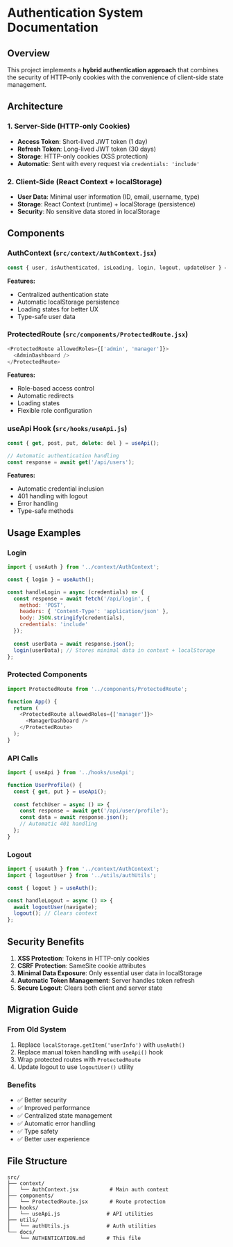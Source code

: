# Authentication System Documentation

## Overview

This project implements a **hybrid authentication approach** that combines the security of HTTP-only cookies with the convenience of client-side state management.

## Architecture

### 1. **Server-Side (HTTP-only Cookies)**
- **Access Token**: Short-lived JWT token (1 day)
- **Refresh Token**: Long-lived JWT token (30 days)
- **Storage**: HTTP-only cookies (XSS protection)
- **Automatic**: Sent with every request via `credentials: 'include'`

### 2. **Client-Side (React Context + localStorage)**
- **User Data**: Minimal user information (ID, email, username, type)
- **Storage**: React Context (runtime) + localStorage (persistence)
- **Security**: No sensitive data stored in localStorage

## Components

### AuthContext (`src/context/AuthContext.jsx`)
```javascript
const { user, isAuthenticated, isLoading, login, logout, updateUser } = useAuth();
```

**Features:**
- Centralized authentication state
- Automatic localStorage persistence
- Loading states for better UX
- Type-safe user data

### ProtectedRoute (`src/components/ProtectedRoute.jsx`)
```javascript
<ProtectedRoute allowedRoles={['admin', 'manager']}>
  <AdminDashboard />
</ProtectedRoute>
```

**Features:**
- Role-based access control
- Automatic redirects
- Loading states
- Flexible role configuration

### useApi Hook (`src/hooks/useApi.js`)
```javascript
const { get, post, put, delete: del } = useApi();

// Automatic authentication handling
const response = await get('/api/users');
```

**Features:**
- Automatic credential inclusion
- 401 handling with logout
- Error handling
- Type-safe methods

## Usage Examples

### Login
```javascript
import { useAuth } from '../context/AuthContext';

const { login } = useAuth();

const handleLogin = async (credentials) => {
  const response = await fetch('/api/login', {
    method: 'POST',
    headers: { 'Content-Type': 'application/json' },
    body: JSON.stringify(credentials),
    credentials: 'include'
  });
  
  const userData = await response.json();
  login(userData); // Stores minimal data in context + localStorage
};
```

### Protected Components
```javascript
import ProtectedRoute from '../components/ProtectedRoute';

function App() {
  return (
    <ProtectedRoute allowedRoles={['manager']}>
      <ManagerDashboard />
    </ProtectedRoute>
  );
}
```

### API Calls
```javascript
import { useApi } from '../hooks/useApi';

function UserProfile() {
  const { get, put } = useApi();
  
  const fetchUser = async () => {
    const response = await get('/api/user/profile');
    const data = await response.json();
    // Automatic 401 handling
  };
}
```

### Logout
```javascript
import { useAuth } from '../context/AuthContext';
import { logoutUser } from '../utils/authUtils';

const { logout } = useAuth();

const handleLogout = async () => {
  await logoutUser(navigate);
  logout(); // Clears context
};
```

## Security Benefits

1. **XSS Protection**: Tokens in HTTP-only cookies
2. **CSRF Protection**: SameSite cookie attributes
3. **Minimal Data Exposure**: Only essential user data in localStorage
4. **Automatic Token Management**: Server handles token refresh
5. **Secure Logout**: Clears both client and server state

## Migration Guide

### From Old System
1. Replace `localStorage.getItem('userInfo')` with `useAuth()`
2. Replace manual token handling with `useApi()` hook
3. Wrap protected routes with `ProtectedRoute`
4. Update logout to use `logoutUser()` utility

### Benefits
- ✅ Better security
- ✅ Improved performance
- ✅ Centralized state management
- ✅ Automatic error handling
- ✅ Type safety
- ✅ Better user experience

## File Structure
```
src/
├── context/
│   └── AuthContext.jsx          # Main auth context
├── components/
│   └── ProtectedRoute.jsx       # Route protection
├── hooks/
│   └── useApi.js               # API utilities
├── utils/
│   └── authUtils.js            # Auth utilities
└── docs/
    └── AUTHENTICATION.md       # This file
``` 